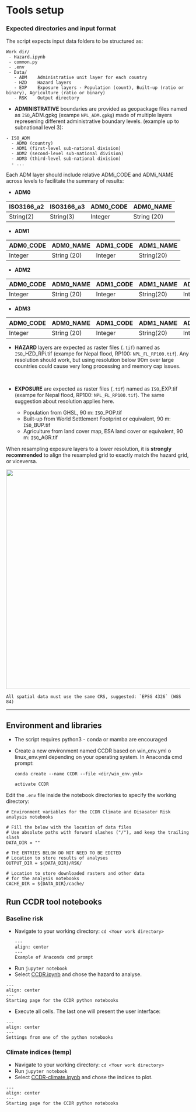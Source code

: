 # Tools setup

### Expected directories and input format

The script expects input data folders to be structured as:

```
Work dir/
 - Hazard.ipynb
 - common.py
 - .env
 - Data/
   - ADM	Administrative unit layer for each country
   - HZD	Hazard layers
   - EXP	Exposure layers - Population (count), Built-up (ratio or binary), Agriculture (ratio or binary)
   - RSK	Output directory
```

- **ADMINISTRATIVE** boundaries are provided as geopackage files named as `ISO`_ADM.gpkg (exampe `NPL_ADM.gpkg`) made of multiple layers represening different administrative boundary levels. (example up to subnational level 3):

```
- ISO_ADM
  - ADM0 (country)
  - ADM1 (first-level sub-national division)
  - ADM2 (second-level sub-national division)
  - ADM3 (third-level sub-national division)
  - ...
```
Each ADM layer should include relative ADMi_CODE and ADMi_NAME across levels to facilitate the summary of results:

  - **ADM0**

  | ISO3166_a2 | ISO3166_a3 | ADM0_CODE | ADM0_NAME | 
  |---|---|---|---|
  | String(2) | String(3) | Integer | String (20) |
 
  - **ADM1**

  | ADM0_CODE | ADM0_NAME | ADM1_CODE | ADM1_NAME | 
  |---|---|---|---|
  | Integer | String (20) | Integer | String(20) |

  - **ADM2**

  | ADM0_CODE | ADM0_NAME | ADM1_CODE | ADM1_NAME | ADM2_CODE | ADM2_NAME | 
  |---|---|---|---|---|---|
  | Integer | String (20) | Integer | String(20) | Integer | String(20) |

  - **ADM3**
  
  | ADM0_CODE | ADM0_NAME | ADM1_CODE | ADM1_NAME | ADM2_CODE | ADM2_NAME | ADM3_CODE | ADM3_NAME | 
  |---|---|---|---|---|---|---|---|
  | Integer | String (20) | Integer | String(20) | Integer | String(20) | Integer | String(20) |

- **HAZARD** layers are expected as raster files (`.tif`) named as `ISO`_HZD_RPi.tif (exampe for Nepal flood, RP100: `NPL_FL_RP100.tif`). Any resolution should work, but using resolution below 90m over large countries could cause very long processing and memory cap issues.
<br>

- **EXPOSURE** are expected as raster files (`.tif`) named as `ISO`_EXP.tif (exampe for Nepal flood, RP100: `NPL_FL_RP100.tif`). The same suggestion about resolution applies here.

	- Population from GHSL, 90 m: `ISO`_POP.tif
	- Built-up from World Settlement Footprint or equivalent, 90 m: `ISO`_BUP.tif
	- Agriculture from land cover map, ESA land cover or equivalent, 90 m: `ISO`_AGR.tif

When resampling exposure layers to a lower resolution, it is **strongly recommended** to align the resampled grid to exactly match the hazard grid, or viceversa.

<img width=600 src="https://user-images.githubusercontent.com/44863827/157419284-64e16285-6284-45ba-bc9c-01eab713c2f1.png">

```{caution}
All spatial data must use the same CRS, suggested: `EPSG 4326` (WGS 84)
```

<hr>

## Environment and libraries
- The script requires python3 - conda or mamba are encouraged
- Create a new environment named CCDR based on win_env.yml o linux_env.yml depending on your operating system.
  In Anaconda cmd prompt:

	`conda create --name CCDR --file <dir/win_env.yml>`
	
	`activate CCDR`

Edit the `.env` file inside the notebook directories to specify the working directory:

```
# Environment variables for the CCDR Climate and Disasater Risk analysis notebooks

# Fill the below with the location of data files
# Use absolute paths with forward slashes ("/"), and keep the trailing slash
DATA_DIR = ""

# THE ENTRIES BELOW DO NOT NEED TO BE EDITED
# Location to store results of analyses
OUTPUT_DIR = ${DATA_DIR}/RSK/

# Location to store downloaded rasters and other data
# for the analysis notebooks
CACHE_DIR = ${DATA_DIR}/cache/
```

## Run CCDR tool notebooks

### Baseline risk

- Navigate to your working directory: `cd <Your work directory>`
  ```{figure} images/cmd-prompt.png
  ---
  align: center
  ---
  Example of Anaconda cmd prompt
  ```
- Run `jupyter notebook`
- Select [CCDR.ipynb](https://github.com/GFDRR/CCDR-tools/blob/main/Top-down/notebooks/CCDR.ipynb) and chose the hazard to analyse.

```{figure} images/ccdr-nb.png
---
align: center
---
Starting page for the CCDR python notebooks
```

- Execute all cells. The last one will present the user interface:

```{figure} images/ccdr-nb_settings.png
---
align: center
---
Settings from one of the python notebooks
```

### Climate indices (temp)

- Navigate to your working directory: `cd <Your work directory>`
- Run `jupyter notebook`
- Select [CCDR-climate.ipynb](https://github.com/GFDRR/CCDR-tools/blob/main/Top-down/notebooks/CCDR-climate.ipynb) and chose the indices to plot.

```{figure} images/ccdr_nb.png
---
align: center
---
Starting page for the CCDR python notebooks
```


